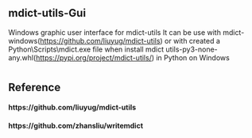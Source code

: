 # <h2>mdict-utils-Gui</h2>
Windows graphic user interface for mdict-utils
It can be use with mdict-windows(https://github.com/liuyug/mdict-utils) or with created a 
Python\Scripts\mdict.exe file when install mdict utils-py3-none-any.whl(https://pypi.org/project/mdict-utils/) in Python on Windows  
# <h2>Reference</h2>
<h4>https://github.com/liuyug/mdict-utils
<h4>https://github.com/zhansliu/writemdict

